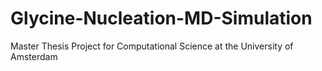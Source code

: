 # Glycine-Nucleation-MD-Simulation
Master Thesis Project for Computational Science at the University of Amsterdam
